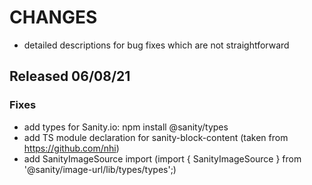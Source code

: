 # CHANGES

- detailed descriptions for bug fixes which are not straightforward

## Released 06/08/21

### Fixes

- add types for Sanity.io: npm install @sanity/types
- add TS module declaration for sanity-block-content (taken from 
https://github.com/nhi)
- add SanityImageSource import (import { SanityImageSource } from 
'@sanity/image-url/lib/types/types';) 